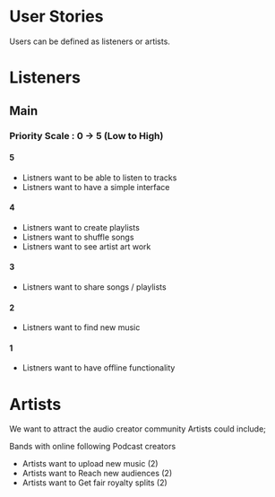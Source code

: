 # User Stories

Users can be defined as listeners or artists. 

# Listeners

## Main

### Priority Scale : 0 -> 5 (Low to High)

#### 5 

- Listners want to be able to listen to tracks 
- Listners want to have a simple interface 

#### 4

- Listners want to create playlists 
- Listners want to shuffle songs 
- Listners want to see artist art work 

#### 3

- Listners want to share songs / playlists 

#### 2

- Listners want to find new music 

#### 1
 
- Listners want to have offline functionality 


# Artists

We want to attract the audio creator community
Artists could include;

Bands with online following
Podcast creators

- Artists want to upload new music (2)
- Artists want to Reach new audiences (2)
- Artists want to Get fair royalty splits (2)
